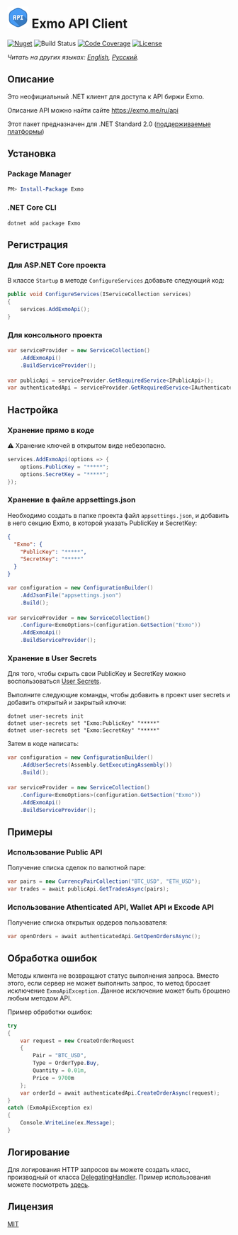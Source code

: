 # <img src="PackageIcon.svg" width="48"> Exmo API Client

[![Nuget](https://img.shields.io/nuget/v/Exmo)](https://www.nuget.org/packages/Exmo/)
![Build Status](https://img.shields.io/github/workflow/status/Brainman643/Exmo/Build/master)
[![Code Coverage](https://img.shields.io/coveralls/github/Brainman643/Exmo/master)](https://coveralls.io/github/Brainman643/Exmo?branch=master)
[![License](https://img.shields.io/github/license/Brainman643/Exmo)](LICENSE)

*Читать на других языках: [English](README.md), [Русский](README.ru.md).*

## Описание

Это неофициальный .NET клиент для доступа к API биржи Exmo.

Описание API можно найти сайте https://exmo.me/ru/api

Этот пакет предназначен для .NET Standard 2.0 ([поддерживаемые платформы](https://docs.microsoft.com/ru-ru/dotnet/standard/net-standard#net-implementation-support))


## Установка

### Package Manager

```powershell
PM> Install-Package Exmo
```

### .NET Core CLI

```shell
dotnet add package Exmo
```

## Регистрация

### Для ASP.NET Core проекта

В классе `Startup` в методе `ConfigureServices` добавьте следующий код:

```cs
public void ConfigureServices(IServiceCollection services)
{
    services.AddExmoApi();
}
```

### Для консольного проекта

```cs
var serviceProvider = new ServiceCollection()
    .AddExmoApi()
    .BuildServiceProvider();

var publicApi = serviceProvider.GetRequiredService<IPublicApi>();
var authenticatedApi = serviceProvider.GetRequiredService<IAuthenticatedApi>();
```

## Настройка

### Хранение прямо в коде

⚠️ Хранение ключей в открытом виде небезопасно.

```cs
services.AddExmoApi(options => {
    options.PublicKey = "*****";
    options.SecretKey = "*****";
});
```

### Хранение в файле appsettings.json

Необходимо создать в папке проекта файл `appsettings.json`, и добавить в него секцию Exmo, в которой указать PublicKey и SecretKey:

```json
{
  "Exmo": {
    "PublicKey": "*****",
    "SecretKey": "*****"
  }
}

```

```cs
var configuration = new ConfigurationBuilder()
    .AddJsonFile("appsettings.json")
    .Build();

var serviceProvider = new ServiceCollection()
    .Configure<ExmoOptions>(configuration.GetSection("Exmo"))
    .AddExmoApi()
    .BuildServiceProvider();
```

### Хранение в User Secrets

Для того, чтобы скрыть свои PublicKey и SecretKey можно воспользоваться [User Secrets](https://docs.microsoft.com/ru-ru/aspnet/core/security/app-secrets).

Выполните следующие команды, чтобы добавить в проект user secrets и добавить открытый и закрытый ключи:

```shell
dotnet user-secrets init
dotnet user-secrets set "Exmo:PublicKey" "*****"
dotnet user-secrets set "Exmo:SecretKey" "*****"
```

Затем в коде написать:

```cs
var configuration = new ConfigurationBuilder()
    .AddUserSecrets(Assembly.GetExecutingAssembly())
    .Build();

var serviceProvider = new ServiceCollection()
    .Configure<ExmoOptions>(configuration.GetSection("Exmo"))
    .AddExmoApi()
    .BuildServiceProvider();
```

## Примеры

### Использование Public API

Получение списка сделок по валютной паре:

```cs
var pairs = new CurrencyPairCollection("BTC_USD", "ETH_USD");
var trades = await publicApi.GetTradesAsync(pairs);
```

### Использование Athenticated API, Wallet API и Excode API

Получение списка открытых ордеров пользователя:

```cs
var openOrders = await authenticatedApi.GetOpenOrdersAsync();
```

## Обработка ошибок

Методы клиента не возвращают статус выполнения запроса. Вместо этого, если сервер не может выполнить запрос, то метод бросает исключение `ExmoApiException`. Данное исключение может быть брошено любым методом API.

Пример обработки ошибок:

```cs
try
{
    var request = new CreateOrderRequest
    {
        Pair = "BTC_USD",
        Type = OrderType.Buy,
        Quantity = 0.01m,
        Price = 9700m
    };
    var orderId = await authenticatedApi.CreateOrderAsync(request);
}
catch (ExmoApiException ex)
{
    Console.WriteLine(ex.Message);
}
```

## Логирование

Для логирования HTTP запросов вы можете создать класс, производный от класса [DelegatingHandler](https://docs.microsoft.com/ru-ru/dotnet/api/system.net.http.delegatinghandler). Пример использования можете посмотреть [здесь](Sample).

## Лицензия

[MIT](LICENSE)